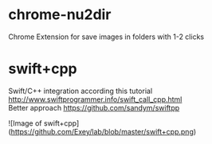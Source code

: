 # chrome-nu2dir
Chrome Extension for save images in folders with 1-2 clicks

# swift+cpp
Swift/C++ integration according this tutorial http://www.swiftprogrammer.info/swift_call_cpp.html  
Better approach https://github.com/sandym/swiftpp

![Image of swift+cpp] (https://github.com/Exey/lab/blob/master/swift+cpp.png)

